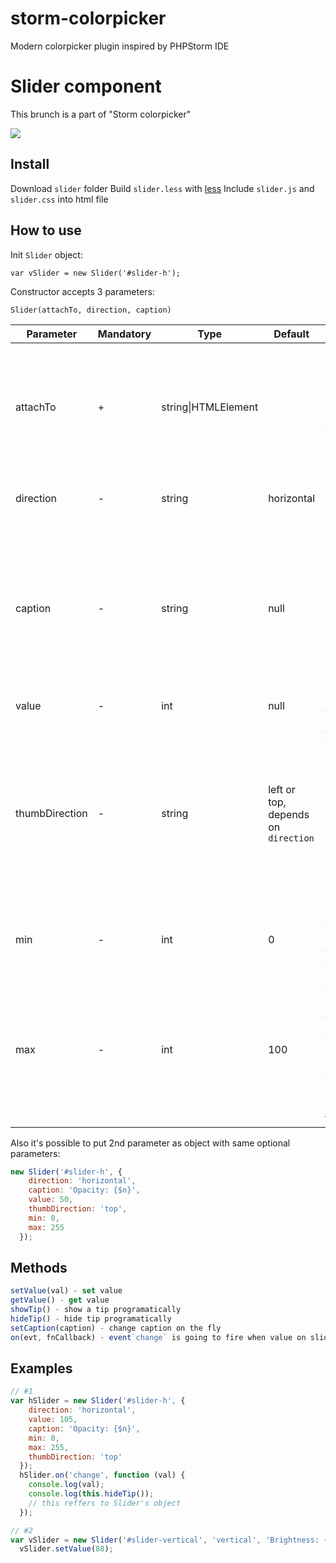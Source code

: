 # storm-colorpicker
Modern colorpicker plugin inspired by PHPStorm IDE

# Slider component

This brunch is a part of "Storm colorpicker"

![](https://github.com/likerRr/storm-colorpicker/blob/custom-slider/slider/slider.gif)

## Install

Download `slider` folder
Build `slider.less` with [less](http://lesscss.org/)
Include `slider.js` and `slider.css` into html file

## How to use

Init `Slider` object:

	var vSlider = new Slider('#slider-h');

Constructor accepts 3 parameters:

	Slider(attachTo, direction, caption)

| Parameter  | Mandatory | Type | Default | Description
| ------------- | ------------- | ------------- | ------------- | ------------- |
| attachTo  | +  | string\|HTMLElement |  | Element to which append Slider. If put a string, then element will be selected via `querySelector`, else element will be itself. |
| direction  | -  | string | horizontal | Slider's direction. Can be `horizontal` or `vertical` |
| caption | - | string | null | If `captions` is presented, tip will be shown during capturing and sliding, else nothing will be shown. Supports parametric expression `{$n}` to display current value |
| value | - | int | null | Sets a start value of slider |
| thumbDirection | - | string | left or top, depends on `direction` | Accepts values: `top`, `bottom`, `left`, `right`. Indicates, where is display the tip with `caption`. By default `left` for `vertical` direction and `top` for `horizontal` direction |
| min | - | int | 0 | Sets minimum value of slider. Negative values also accepted |
| max | - | int | 100 | Sets maximum value of slider. Negative values also accepted. If max value more then min, `Slider` will be mirrored (higher value first) |

Also it's possible to put 2nd parameter as object with same optional parameters:

```JavaScript
new Slider('#slider-h', {
    direction: 'horizontal',
    caption: 'Opacity: {$n}',
    value: 50,
    thumbDirection: 'top',
    min: 0,
    max: 255
  });
```

## Methods

```JavaScript
setValue(val) - set value
getValue() - get value
showTip() - show a tip programatically
hideTip() - hide tip programatically
setCaption(caption) - change caption on the fly
on(evt, fnCallback) - event`change` is going to fire when value on slider changes
```

## Examples

```JavaScript
// #1
var hSlider = new Slider('#slider-h', {
    direction: 'horizontal',
    value: 105,
    caption: 'Opacity: {$n}',
    min: 0,
    max: 255,
    thumbDirection: 'top'
  });
  hSlider.on('change', function (val) {
    console.log(val);
    console.log(this.hideTip());
    // this reffers to Slider's object
  });
```

```JavaScript
// #2
var vSlider = new Slider('#slider-vertical', 'vertical', 'Brightness: {$n}');
  vSlider.setValue(88);
```
